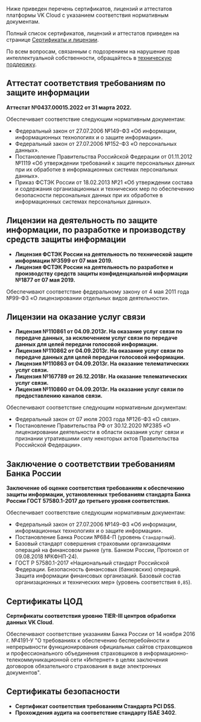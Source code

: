 Ниже приведен перечень сертификатов, лицензий и аттестатов платформы VK Cloud с указанием соответствия нормативным документам.

Полный список сертификатов, лицензий и аттестатов приведен на странице [Сертификаты и лицензии](https://cloud.vk.com/cloud-platform/certificates/).

<info>

По всем вопросам, связанным с подозрением на нарушение прав интеллектуальной собственности, обращайтесь в [техническую поддержку](/ru/contacts).

</info>

## Аттестат соответствия требованиям по защите информации

**Аттестат №0437.00015.2022 от 31 марта 2022.**

Обеспечивает соответствие следующим нормативным документам:

- Федеральный закон от 27.07.2006 №149-ФЗ «Об информации, информационных технологиях и о защите информации».
- Федеральный закон от 27.07.2006 №152-ФЗ «О персональных данных».
- Постановление Правительства Российской Федерации от 01.11.2012 №1119 «Об утверждении требований к защите персональных данных при их обработке в информационных системах персональных данных».
- Приказ ФСТЭК России от 18.02.2013 №21 «Об утверждении состава и содержания организационных и технических мер по обеспечению безопасности персональных данных при их обработке в информационных системах персональных данных».

## Лицензии на деятельность по защите информации, по разработке и производству средств защиты информации

- **Лицензия ФСТЭК России на деятельность по технической защите информации №3599 от 07 мая 2019.**
- **Лицензия ФСТЭК России на деятельность по разработке и производству средств защиты конфиденциальной информации №1877 от 07 мая 2019.**

Обеспечивают соответствие федеральному закону от 4 мая 2011 года №99-ФЗ «О лицензировании отдельных видов деятельности».

## Лицензии на оказание услуг связи

- **Лицензия №110861 от 04.09.2013г. На оказание услуг связи по передаче данных, за исключением услуг связи по передаче данных для целей передачи голосовой информации.**
- **Лицензия №110862 от 04.09.2013г. На оказание услуг связи по передаче данных для целей передачи голосовой информации.**
- **Лицензия №110863 от 04.09.2013г. На оказание телематических услуг связи.**
- **Лицензия №167789 от 26.12.2018г. На оказание телематических услуг связи.**
- **Лицензия №110860 от 04.09.2013г. На оказание услуг связи по предоставлению каналов связи.**

Обеспечивают соответствие следующим нормативным документам:

- Федеральный закон от 07 июля 2003 года №126-ФЗ «О связи».
- Постановление Правительства РФ от 30.12.2020 №2385 «О лицензировании деятельности в области оказания услуг связи и признании утратившими силу некоторых актов Правительства Российской Федерации».

## Заключение о соответствии требованиям Банка России

**Заключение об оценке соответствия требованиям к обеспечению защиты информации, установленных требованиям стандарта Банка России ГОСТ 57580.1-2017 до третьего уровня соответствия.**

Обеспечивает соответствие следующим нормативным документам:

- Федеральный закон от 27.07.2006 №149-ФЗ «Об информации, информационных технологиях и о защите информации».
- Постановление Банка России №684-П (уровень `Стандартный`).
- Базовый стандарт совершения страховыми организациями операций на финансовом рынке (утв. Банком России, Протокол от 09.08.2018 №КФНП-24).
- ГОСТ Р 57580.1-2017 «Национальный стандарт Российской Федерации. Безопасность финансовых (банковских) операций. Защита информации финансовых организаций. Базовый состав организационных и технических мер» (уровень соответствия `0,85`).

## Сертификаты ЦОД

**Сертификаты соответствия уровню TIER-III центров обработки данных VK Cloud**.

Обеспечивают соответствие указаниям Банка России от 14 ноября 2016 г. №4191-У "О требованиях к обеспечению бесперебойности и непрерывности функционирования официальных сайтов страховщиков и профессионального объединения страховщиков в информационно-телекоммуникационной сети «Интернет» в целях заключения договоров обязательного страхования в виде электронных документов".

## Сертификаты безопасности

- **Сертификат соответствия требованиям Стандарта PCI DSS**.
- **Прохождения аудита на соответствие стандарту ISAE 3402**.

